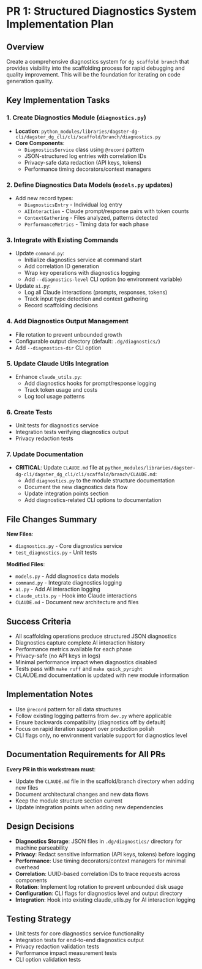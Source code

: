 # PR 1: Structured Diagnostics System Implementation Plan

## Overview

Create a comprehensive diagnostics system for `dg scaffold branch` that provides visibility into the scaffolding process for rapid debugging and quality improvement. This will be the foundation for iterating on code generation quality.

## Key Implementation Tasks

### 1. Create Diagnostics Module (`diagnostics.py`)

- **Location**: `python_modules/libraries/dagster-dg-cli/dagster_dg_cli/cli/scaffold/branch/diagnostics.py`
- **Core Components**:
  - `DiagnosticsService` class using `@record` pattern
  - JSON-structured log entries with correlation IDs
  - Privacy-safe data redaction (API keys, tokens)
  - Performance timing decorators/context managers

### 2. Define Diagnostics Data Models (`models.py` updates)

- Add new record types:
  - `DiagnosticsEntry` - Individual log entry
  - `AIInteraction` - Claude prompt/response pairs with token counts
  - `ContextGathering` - Files analyzed, patterns detected
  - `PerformanceMetrics` - Timing data for each phase

### 3. Integrate with Existing Commands

- Update `command.py`:
  - Initialize diagnostics service at command start
  - Add correlation ID generation
  - Wrap key operations with diagnostics logging
  - Add `--diagnostics-level` CLI option (no environment variable)
- Update `ai.py`:
  - Log all Claude interactions (prompts, responses, tokens)
  - Track input type detection and context gathering
  - Record scaffolding decisions

### 4. Add Diagnostics Output Management

- File rotation to prevent unbounded growth
- Configurable output directory (default: `.dg/diagnostics/`)
- Add `--diagnostics-dir` CLI option

### 5. Update Claude Utils Integration

- Enhance `claude_utils.py`:
  - Add diagnostics hooks for prompt/response logging
  - Track token usage and costs
  - Log tool usage patterns

### 6. Create Tests

- Unit tests for diagnostics service
- Integration tests verifying diagnostics output
- Privacy redaction tests

### 7. Update Documentation

- **CRITICAL**: Update `CLAUDE.md` file at `python_modules/libraries/dagster-dg-cli/dagster_dg_cli/cli/scaffold/branch/CLAUDE.md`:
  - Add `diagnostics.py` to the module structure documentation
  - Document the new diagnostics data flow
  - Update integration points section
  - Add diagnostics-related CLI options to documentation

## File Changes Summary

**New Files**:

- `diagnostics.py` - Core diagnostics service
- `test_diagnostics.py` - Unit tests

**Modified Files**:

- `models.py` - Add diagnostics data models
- `command.py` - Integrate diagnostics logging
- `ai.py` - Add AI interaction logging
- `claude_utils.py` - Hook into Claude interactions
- `CLAUDE.md` - Document new architecture and files

## Success Criteria

- All scaffolding operations produce structured JSON diagnostics
- Diagnostics capture complete AI interaction history
- Performance metrics available for each phase
- Privacy-safe (no API keys in logs)
- Minimal performance impact when diagnostics disabled
- Tests pass with `make ruff` and `make quick_pyright`
- CLAUDE.md documentation is updated with new module information

## Implementation Notes

- Use `@record` pattern for all data structures
- Follow existing logging patterns from `dev.py` where applicable
- Ensure backwards compatibility (diagnostics off by default)
- Focus on rapid iteration support over production polish
- CLI flags only, no environment variable support for diagnostics level

## Documentation Requirements for All PRs

**Every PR in this workstream must**:

- Update the `CLAUDE.md` file in the scaffold/branch directory when adding new files
- Document architectural changes and new data flows
- Keep the module structure section current
- Update integration points when adding new dependencies

## Design Decisions

- **Diagnostics Storage**: JSON files in `.dg/diagnostics/` directory for machine parseability
- **Privacy**: Redact sensitive information (API keys, tokens) before logging
- **Performance**: Use timing decorators/context managers for minimal overhead
- **Correlation**: UUID-based correlation IDs to trace requests across components
- **Rotation**: Implement log rotation to prevent unbounded disk usage
- **Configuration**: CLI flags for diagnostics level and output directory
- **Integration**: Hook into existing claude_utils.py for AI interaction logging

## Testing Strategy

- Unit tests for core diagnostics service functionality
- Integration tests for end-to-end diagnostics output
- Privacy redaction validation tests
- Performance impact measurement tests
- CLI option validation tests
